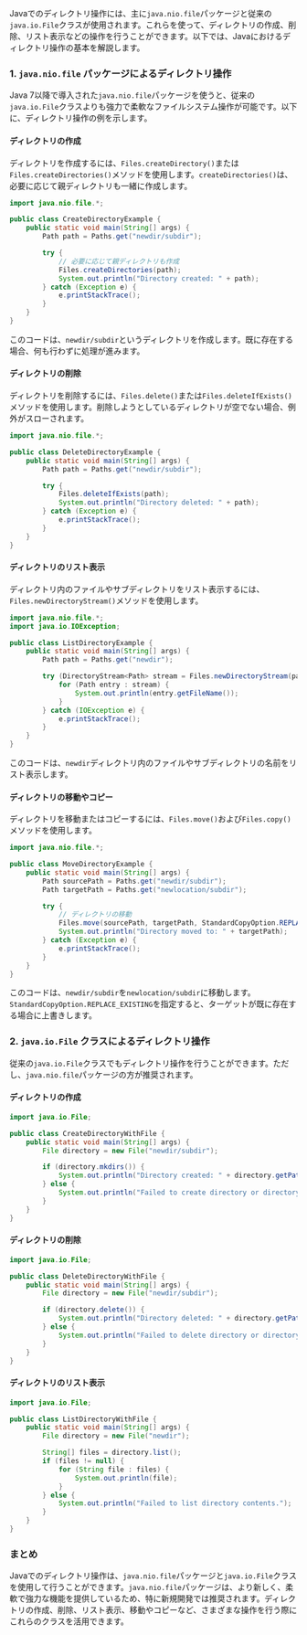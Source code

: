 Javaでのディレクトリ操作には、主に`java.nio.file`パッケージと従来の`java.io.File`クラスが使用されます。これらを使って、ディレクトリの作成、削除、リスト表示などの操作を行うことができます。以下では、Javaにおけるディレクトリ操作の基本を解説します。

### 1. `java.nio.file` パッケージによるディレクトリ操作

Java 7以降で導入された`java.nio.file`パッケージを使うと、従来の`java.io.File`クラスよりも強力で柔軟なファイルシステム操作が可能です。以下に、ディレクトリ操作の例を示します。

#### ディレクトリの作成

ディレクトリを作成するには、`Files.createDirectory()`または`Files.createDirectories()`メソッドを使用します。`createDirectories()`は、必要に応じて親ディレクトリも一緒に作成します。

```java
import java.nio.file.*;

public class CreateDirectoryExample {
    public static void main(String[] args) {
        Path path = Paths.get("newdir/subdir");

        try {
            // 必要に応じて親ディレクトリも作成
            Files.createDirectories(path);
            System.out.println("Directory created: " + path);
        } catch (Exception e) {
            e.printStackTrace();
        }
    }
}
```

このコードは、`newdir/subdir`というディレクトリを作成します。既に存在する場合、何も行わずに処理が進みます。

#### ディレクトリの削除

ディレクトリを削除するには、`Files.delete()`または`Files.deleteIfExists()`メソッドを使用します。削除しようとしているディレクトリが空でない場合、例外がスローされます。

```java
import java.nio.file.*;

public class DeleteDirectoryExample {
    public static void main(String[] args) {
        Path path = Paths.get("newdir/subdir");

        try {
            Files.deleteIfExists(path);
            System.out.println("Directory deleted: " + path);
        } catch (Exception e) {
            e.printStackTrace();
        }
    }
}
```

#### ディレクトリのリスト表示

ディレクトリ内のファイルやサブディレクトリをリスト表示するには、`Files.newDirectoryStream()`メソッドを使用します。

```java
import java.nio.file.*;
import java.io.IOException;

public class ListDirectoryExample {
    public static void main(String[] args) {
        Path path = Paths.get("newdir");

        try (DirectoryStream<Path> stream = Files.newDirectoryStream(path)) {
            for (Path entry : stream) {
                System.out.println(entry.getFileName());
            }
        } catch (IOException e) {
            e.printStackTrace();
        }
    }
}
```

このコードは、`newdir`ディレクトリ内のファイルやサブディレクトリの名前をリスト表示します。

#### ディレクトリの移動やコピー

ディレクトリを移動またはコピーするには、`Files.move()`および`Files.copy()`メソッドを使用します。

```java
import java.nio.file.*;

public class MoveDirectoryExample {
    public static void main(String[] args) {
        Path sourcePath = Paths.get("newdir/subdir");
        Path targetPath = Paths.get("newlocation/subdir");

        try {
            // ディレクトリの移動
            Files.move(sourcePath, targetPath, StandardCopyOption.REPLACE_EXISTING);
            System.out.println("Directory moved to: " + targetPath);
        } catch (Exception e) {
            e.printStackTrace();
        }
    }
}
```

このコードは、`newdir/subdir`を`newlocation/subdir`に移動します。`StandardCopyOption.REPLACE_EXISTING`を指定すると、ターゲットが既に存在する場合に上書きします。

### 2. `java.io.File` クラスによるディレクトリ操作

従来の`java.io.File`クラスでもディレクトリ操作を行うことができます。ただし、`java.nio.file`パッケージの方が推奨されます。

#### ディレクトリの作成

```java
import java.io.File;

public class CreateDirectoryWithFile {
    public static void main(String[] args) {
        File directory = new File("newdir/subdir");

        if (directory.mkdirs()) {
            System.out.println("Directory created: " + directory.getPath());
        } else {
            System.out.println("Failed to create directory or directory already exists.");
        }
    }
}
```

#### ディレクトリの削除

```java
import java.io.File;

public class DeleteDirectoryWithFile {
    public static void main(String[] args) {
        File directory = new File("newdir/subdir");

        if (directory.delete()) {
            System.out.println("Directory deleted: " + directory.getPath());
        } else {
            System.out.println("Failed to delete directory or directory is not empty.");
        }
    }
}
```

#### ディレクトリのリスト表示

```java
import java.io.File;

public class ListDirectoryWithFile {
    public static void main(String[] args) {
        File directory = new File("newdir");

        String[] files = directory.list();
        if (files != null) {
            for (String file : files) {
                System.out.println(file);
            }
        } else {
            System.out.println("Failed to list directory contents.");
        }
    }
}
```

### まとめ

Javaでのディレクトリ操作は、`java.nio.file`パッケージと`java.io.File`クラスを使用して行うことができます。`java.nio.file`パッケージは、より新しく、柔軟で強力な機能を提供しているため、特に新規開発では推奨されます。ディレクトリの作成、削除、リスト表示、移動やコピーなど、さまざまな操作を行う際にこれらのクラスを活用できます。
